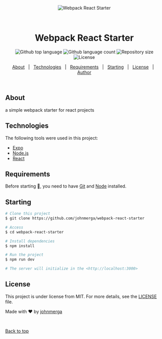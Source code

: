 <div align="center" id="top"> 
  <img src="./.github/app.gif" alt="Webpack React Starter" />

  &#xa0;

  <!-- <a href="https://webpackreactstarter.netlify.app">Demo</a> -->
</div>

<h1 align="center">Webpack React Starter</h1>

<p align="center">
  <img alt="Github top language" src="https://img.shields.io/github/languages/top/johnmerga/webpack-react-starter?color=56BEB8">

  <img alt="Github language count" src="https://img.shields.io/github/languages/count/johnmerga/webpack-react-starter?color=56BEB8">

  <img alt="Repository size" src="https://img.shields.io/github/repo-size/johnmerga/webpack-react-starter?color=56BEB8">

  <img alt="License" src="https://img.shields.io/github/license/johnmerga/webpack-react-starter?color=56BEB8">

  <!-- <img alt="Github issues" src="https://img.shields.io/github/issues/johnmerga/webpack-react-starter?color=56BEB8" /> -->

  <!-- <img alt="Github forks" src="https://img.shields.io/github/forks/johnmerga/webpack-react-starter?color=56BEB8" /> -->

  <!-- <img alt="Github stars" src="https://img.shields.io/github/stars/johnmerga/webpack-react-starter?color=56BEB8" /> -->
</p>

<!-- Status -->

<!-- <h4 align="center"> 
	🚧  Webpack React Starter 🚀 Under construction...  🚧
</h4> 

<hr> -->

<p align="center">
  <a href="#dart-about">About</a> &#xa0; | &#xa0; 
  <!-- <a href="#sparkles-features">Features</a> &#xa0; | &#xa0; -->
  <a href="#rocket-technologies">Technologies</a> &#xa0; | &#xa0;
  <a href="#white_check_mark-requirements">Requirements</a> &#xa0; | &#xa0;
  <a href="#checkered_flag-starting">Starting</a> &#xa0; | &#xa0;
  <a href="#memo-license">License</a> &#xa0; | &#xa0;
  <a href="https://github.com/johnmerga" target="_blank">Author</a>
</p>

<br>

## About ##

a simple webpack starter for react projects

## Technologies ##

The following tools were used in this project:

- [Expo](https://expo.io/)
- [Node.js](https://nodejs.org/en/)
- [React](https://pt-br.reactjs.org/)

## Requirements ##

Before starting :checkered_flag:, you need to have [Git](https://git-scm.com) and [Node](https://nodejs.org/en/) installed.

## Starting ##

```bash
# Clone this project
$ git clone https://github.com/johnmerga/webpack-react-starter

# Access
$ cd webpack-react-starter

# Install dependencies
$ npm install

# Run the project
$ npm run dev

# The server will initialize in the <http://localhost:3000>
```

## License ##

This project is under license from MIT. For more details, see the [LICENSE](LICENSE) file.


Made with :heart: by <a href="https://github.com/johnmerga" target="_blank">johnmerga</a>

&#xa0;

<a href="#top">Back to top</a>
